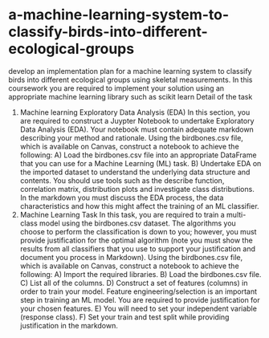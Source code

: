 # a-machine-learning-system-to-classify-birds-into-different-ecological-groups
develop  an  implementation  plan  for  a  machine  learning  system  to  classify  birds  into  different  ecological  groups using skeletal measurements. In this coursework you are required to implement your solution  using an appropriate machine learning library such as scikit learn
Detail of the task
1) Machine learning Exploratory Data Analysis (EDA)
In  this  section,  you  are  required  to  construct  a  Juypter  Notebook  to  undertake  Exploratory  Data 
Analysis (EDA). Your notebook must contain adequate markdown describing your method and 
rationale.  Using  the  birdbones.csv  file,  which  is  available  on  Canvas,  construct  a  notebook  to 
achieve the following:
A) Load the birdbones.csv file into an appropriate DataFrame that you can use for a Machine 
Learning (ML) task.
B) Undertake EDA on the imported dataset to understand the underlying data structure and 
contents. You should use tools such as the describe function, correlation matrix, distribution 
plots and investigate class distributions. In the markdown you must discuss the EDA 
process, the data characteristics and how this might affect the training of an ML classifier.   
2) Machine Learning Task
In  this  task,  you  are  required  to  train  a  multi-class  model  using  the  birdbones.csv  dataset.  The 
algorithms  you  choose  to  perform  the  classification  is  down  to  you;  however,  you  must 
provide  justification  for  the  optimal  algorithm  (note  you  must  show  the  results  from  all 
classifiers that you use to support your justification and document you process in 
Markdown).  Using  the  birdbones.csv  file,  which  is  available  on  Canvas,  construct  a  notebook  to 
achieve the following:
A) Import the required libraries.
B) Load the birdbones.csv file.
C) List all of the columns.
D) Construct a set of features (columns) in order to train your model. Feature 
engineering/selection  is  an  important  step  in  training  an  ML  model.  You  are  required  to 
provide justification for your chosen features.
E) You will need to set your independent variable (response class).
F) Set your train and test split while providing justification in the markdown.
